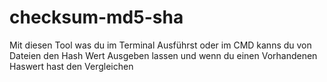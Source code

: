 # checksum-md5-sha
Mit diesen Tool was du im Terminal Ausführst oder im CMD kanns du von Dateien den Hash Wert Ausgeben lassen und wenn du einen Vorhandenen Haswert hast den Vergleichen
